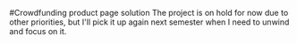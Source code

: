 #Crowdfunding product page solution
The project is on hold for now due to other priorities,
but I'll pick it up again next semester when I need to unwind and focus on it.

